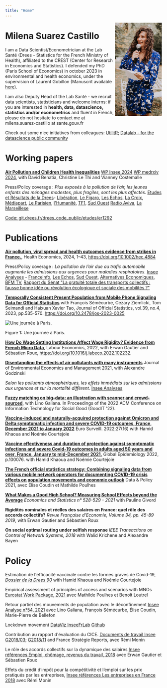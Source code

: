 ```yaml
---
title: "Home"
---
```


[<img src="image/picx2.jpg" style="max-width:30%;min-width:100px;float:right;" alt="Github repo" />](https://github.com/milena-git)

# Milena Suarez Castillo

I am a Data Scientist/Econometrician at the Lab Santé (Drees - Statistics for the French Ministry of Health), affiliated to the CREST (Center for Research in Economics and Statistics). I defended my PhD (Paris School of Economics) in october 2023 in environmental and health economics, under the supervision of Laurent Gobillon (Manuscrit available [here](https://www.theses.fr/s273684)).

I am also Deputy Head of the Lab Santé - we recruit data scientists, statisticians and welcome interns: if you are interested in **health, data, datascience, statistics and/or econometrics** and fluent in French, please do not hesitate to contact me at milena.suarez-castillo at sante.gouv.fr

Check out some nice initiatives from colleagues: [UtilitR](https://www.book.utilitr.org/); [Datalab - for the datascience public community](https://datalab.sspcloud.fr)

# Working papers

**[Air Pollution and Children Health Inequalities](https://www.insee.fr/en/statistiques/8200420)** [WP Insee 2024](https://www.insee.fr/en/statistiques/8200420) [WP medrxiv 2024](https://www.medrxiv.org/content/10.1101/2024.02.07.24302381v1), with David Benatia, Christine Le Thi and Vianney Costemalle

Press/Policy coverage : _Plus exposés à la pollution de l’air, les jeunes enfants des ménages modestes, plus fragiles, sont les plus affectés._  [Etudes et Résultats de la Drees](https://drees.solidarites-sante.gouv.fr/publications-communique-de-presse/etudes-et-resultats/plus-exposes-la-pollution-de-lair-les-jeunes)- [Libération](https://www.liberation.fr/societe/sante/les-enfants-les-plus-modestes-sont-les-plus-affectes-par-la-pollution-de-lair-selon-le-ministere-de-la-sante-20240105_ANIRBFQZBBFOHIIKJJLHF2Y35Q/), [Le Figaro](https://sante.lefigaro.fr/les-enfants-des-familles-modestes-sont-plus-affectes-par-la-pollution-atmospherique-20240104), [Les Echos](https://www.lesechos.fr/politique-societe/societe/les-enfants-de-familles-modestes-sont-les-plus-affectes-par-la-pollution-de-lair-2044333), [La Croix](https://www.la-croix.com/sante/pollution-de-l-air-les-jeunes-enfants-de-menages-modestes-sont-les-plus-affectes-20240104), [Médiapart](https://www.mediapart.fr/journal/france/050124/pollution-de-l-air-la-double-peine-pour-les-enfants-de-familles-pauvres), [Le Parisien](https://www.leparisien.fr/futurs/pollution-de-lair-les-enfants-les-plus-pauvres-et-les-plus-aises-sont-les-plus-exposes-selon-une-etude-04-01-2024-UFDPLZN2YJHN3BYAOJLMZKHIYM.php), [l'Humanité](https://www.humanite.fr/environnement/environnement/enfance-quand-la-pollution-de-lair-creuse-les-inegalites), [TF1](https://www.tf1info.fr/sante/pollution-de-l-air-particules-fines-les-enfants-issus-de-milieux-modestes-davantage-touches-par-les-complications-respiratoires-2281578.html), [Sud Ouest](https://www.sudouest.fr/environnement/pollution/les-enfants-les-plus-modestes-seraient-aussi-les-plus-impactes-par-la-pollution-de-l-air-selon-une-nouvelle-etude-18011838.php) [Radio Aviva](https://radio-aviva.com/podcast/etude-de-la-drees-enfants-et-pollution-de-lair-milena-suarez-castillo-adjointe-autrice-de-letude/), [La Marseillese](https://www.lamarseillaise.fr/environnement/le-fort-impact-de-la-pollution-sur-les-plus-precaires-PH15302728)

[Code: git.drees.fr/drees_code_public/etudes/er1292](https://git.drees.fr/drees_code_public/etudes/er1292)

# Publications

**[Air pollution, viral spread and health outcomes evidence from strikes in France.](https://doi.org/10.1002/hec.4884)**, Health Economics, 2024, 1–43, https://doi.org/10.1002/hec.4884  


Press/Policy coverage : _La pollution de l’air due au trafic automobile augmente les admissions aux urgences pour maladies respiratoires._ [Insee Analyses](https://www.insee.fr/fr/statistiques/4160040) -  [Franceinfo](https://www.francetvinfo.fr/economie/automobile/diesel/la-pollution-de-l-air-due-au-trafic-automobile-affecte-directement-la-sante-respiratoire-des-habitants-des-villes_3462981.html), [Les Echos](https://www.lesechos.fr/industrie-services/energie-environnement/les-greves-dans-les-transports-ont-un-impact-negatif-sur-la-sante-des-urbains-1024460), [Sud Ouest](https://www.sudouest.fr/sport/formule1/pollution-de-l-air-le-trafic-automobile-provoque-une-hausse-des-troubles-respiratoires-2591383.php), [Alternatives Economiques](https://www.alternatives-economiques.fr/pollution-de-lair-aux-urgences/00089592), [BFM TV](https://www.bfmtv.com/sante/pollution-de-l-air-des-pics-de-frequentation-aux-urgences-les-jours-de-greve-des-transports_AN-201905270124.html),
[Rapport du Sénat "La gratuité totale des transports collectifs : fausse bonne idée ou révolution écologique et sociale des mobilités ?"](https://www.senat.fr/rap/r18-744/r18-7445.html)

**[Temporally Consistent Present Population from Mobile Phone Signaling Data for Official Statistics](https://sciendo.com/article/10.2478/jos-2023-0025)** with François Sémécurbe, Cezary Ziemlicki, Tom Seimandi and Haixuan Xavier Tao, Journal of Official Statistics, vol.39, no.4, 2023, pp.535-570. https://doi.org/10.2478/jos-2023-0025


<div class="figure">
<img src="https://github.com/InseeFrLab/presentpop/blob/282ac643d50b80275e3b8974768e40d04899236c/gifs/paris_day_densities.gif?raw=true" alt="Une journée à Paris." width="30%" />
<p class="caption"><span id="fig:unnamed-chunk-1"></span>Figure 1: Une journée à Paris.</p>
</div>


**[How Do Wage Setting Institutions Affect Wage Rigidity? Evidence from French Micro Data](https://www.sciencedirect.com/science/article/pii/S0927537122001221)**, Labour Economics, 2022, with Erwan Gautier and Sébastien Roux, https://doi.org/10.1016/j.labeco.2022.102232.


**[Disentangling the effects of air pollutants with many instruments](https://www.sciencedirect.com/science/article/pii/S0095069621000668)**
Journal of Environmental Economics and Management 2021, with Alexandre Godzinski


_Selon les polluants atmosphériques, les effets immédiats sur les admissions aux urgences et sur la mortalité diffèrent._ [Insee Analyses](https://www.insee.fr/fr/statistiques/5413019)



**[Fuzzy matching on big-data: an illustration with scanner and crowd-sourced](https://doi.org/10.1145/3524458.3547244)**, with Lino Galiana. In Proceedings of the 2022 ACM Conference on Information Technology for Social Good (GoodIT '22). 


**[Vaccine-induced and naturally-acquired protection against Omicron and Delta symptomatic infection and severe COVID-19 outcomes, France, December 2021 to January 2022](https://www.eurosurveillance.org/content/10.2807/1560-7917.ES.2022.27.16.2200250)**  Euro Surveill. 2022;27(16) with Hamid Khaoua and Noémie Courtejoie

**[Vaccine effectiveness and duration of protection against symptomatic infections and severe Covid-19 outcomes in adults aged 50 years and over, France, January to mid-December 2021.](https://doi.org/10.1016/j.gloepi.2022.100076)** Global Epidemiology 2022, p.100076. with Hamid Khaoua and Noémie Courtejoie


**[The French official statistics strategy: Combining signaling data from various mobile network operators for documenting COVID-19 crisis effects on population movements and economic outlook](https://www.cambridge.org/core/journals/data-and-policy/article/french-official-statistics-strategy-combining-signaling-data-from-various-mobile-network-operators-for-documenting-covid19-crisis-effects-on-population-movements-and-economic-outlook/DBE5680E9B48AD780F11495D7255E91C)** Data & Policy 2021, avec Elise Coudin et Mathilde Poulhes

  
**[What Makes a Good High School? Measuring School Effects beyond the Average](https://www.insee.fr/en/statistiques/6005388)** _Economics and Statistics n° 528-529 - 2021_ with Pauline Givord

**Rigidités nominales et réelles des salaires en France: quel rôle des accords collectifs?** _Revue Française d'Economie, Volume 34, pp. 45-89 2019_, with Erwan Gautier and Sébastien Roux  

**On social optimal routing under selfish response** _IEEE Transactions on Control of Network Systems, 2018_ with Walid Krichene and Alexandre Bayen  



# Policy 

Estimation de l'efficacité vaccinale contre les formes graves de Covid-19,  [_Dossier de la Drees 90_](https://drees.solidarites-sante.gouv.fr/publications/les-dossiers-de-la-drees/estimation-de-lefficacite-vaccinale-contre-les-formes-graves) with Hamid Khaoua and Noémie Courtejoie

Empirical assessment of principles of access and scenarios with MNOs [Eurostat Work Package, 2021 ](https://ec.europa.eu/eurostat/cros/system/files/wpi_deliverable_i7_some_experimental_results_with_mobile_network_data_2021_01_31_final.pdf) avec Mathilde Poulhes et Benoît Loutrel

Retour partiel des mouvements de population avec le déconfinement [Insee Analyse n°54, 2021](https://www.insee.fr/fr/statistiques/4635407#documentation)  avec Lino Galiana, François Sémécurbe, Élise Coudin, Marie-Pierre de Bellefon 

Lockdown movement [DataViz InseeFrLab](https://inseefrlab.github.io/lockdown-maps-R/outflows_EN.html)
[Github](https://github.com/InseeFrLab/lockdown-maps-R)

Contribution au rapport d'évaluation du CICE. [Documents de travail Insee G2018/03](https://www.insee.fr/fr/statistiques/3559804); [G2018/11](https://www.insee.fr/fr/statistiques/3695270) and France Stratégie Reports, avec Rémi Monin

Le rôle des accords collectifs sur la dynamique des salaires [Insee références Emploi, chômage, revenus du travail, 2018](https://www.insee.fr/fr/statistiques/3573723?sommaire=3573876) avec Erwan Gautier et Sébastien Roux

Effets du crédit d’impôt pour la compétitivité et l’emploi sur les prix
pratiqués par les entreprises, [Insee références Les entreprises en France 2018](https://www.insee.fr/fr/statistiques/3639469?sommaire=3639594) avec Rémi Monin



